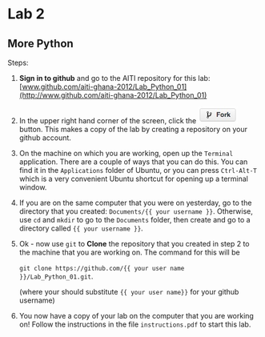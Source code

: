 # Lab 2
## More Python

Steps:

 1. __Sign in to github__ and go to the AITI repository for this lab:
    [www.github.com/aiti-ghana-2012/Lab_Python_01](http://www.github.com/aiti-ghana-2012/Lab_Python_01)

 3. In the upper right hand corner of the screen, click the ![Fork](/static/images/github-fork-button.jpg) button.
    This makes a copy of the lab by creating a repository on your github account.

 5. On the machine on which you are working, open up the `Terminal`
    application. There are a couple of ways that you can do this.
    You can find it in the `Applications` folder of Ubuntu, or you
    can press `Ctrl-Alt-T` which is a very convenient Ubuntu shortcut
    for opening up a terminal window.

 6. If you are on the same computer that you were on yesterday, go to the directory that
    you created: `Documents/{{ your username }}`.
   Otherwise, use `cd` and `mkdir` to go to the `Documents` folder, then create and go to
   a directory called `{{ your username }}`.

 4. Ok - now use `git` to __Clone__ the repository that you created in step 2 to the machine that you are working on.
    The command for this will be 

    `git clone https://github.com/{{ your user name }}/Lab_Python_01.git`.
    

    (where your should substitute `{{ your user name}}` for your github username)

 5. You now have a copy of your lab on the computer that you are working on!
    Follow the instructions in the file `instructions.pdf` to start this lab.